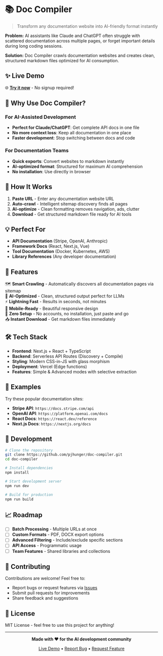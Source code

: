 # 📚 Doc Compiler

> Transform any documentation website into AI-friendly format instantly

**Problem:** AI assistants like Claude and ChatGPT often struggle with scattered documentation across multiple pages, or forget important details during long coding sessions.

**Solution:** Doc Compiler crawls documentation websites and creates clean, structured markdown files optimized for AI consumption.

## ✨ Live Demo

🌐 **[Try it now](https://doc-compiler.vercel.app)** - No signup required!

## 🎯 Why Use Doc Compiler?

### For AI-Assisted Development
- **Perfect for Claude/ChatGPT**: Get complete API docs in one file
- **No more context loss**: Keep all documentation in one place
- **Faster development**: Stop switching between docs and code

### For Documentation Teams
- **Quick exports**: Convert websites to markdown instantly
- **AI-optimized format**: Structured for maximum AI comprehension
- **No installation**: Use directly in browser

## 🚀 How It Works

1. **Paste URL** - Enter any documentation website URL
2. **Auto-crawl** - Intelligent sitemap discovery finds all pages
3. **AI-optimize** - Clean formatting removes navigation, ads, clutter
4. **Download** - Get structured markdown file ready for AI tools

## 💡 Perfect For

- **API Documentation** (Stripe, OpenAI, Anthropic)
- **Framework Docs** (React, Next.js, Vue)
- **Tool Documentation** (Docker, Kubernetes, AWS)
- **Library References** (Any developer documentation)

## 🎨 Features

🗺️ **Smart Crawling** - Automatically discovers all documentation pages via sitemap  
🤖 **AI-Optimized** - Clean, structured output perfect for LLMs  
⚡ **Lightning Fast** - Results in seconds, not minutes  
📱 **Mobile-Ready** - Beautiful responsive design  
🎯 **Zero Setup** - No accounts, no installation, just paste and go  
📥 **Instant Download** - Get markdown files immediately  

## 🛠️ Tech Stack

- **Frontend**: Next.js + React + TypeScript
- **Backend**: Serverless API Routes (Discovery + Compile)
- **Styling**: Modern CSS-in-JS with glass morphism
- **Deployment**: Vercel (Edge functions)
- **Features**: Simple & Advanced modes with selective extraction

## 🎪 Examples

Try these popular documentation sites:

- **Stripe API**: `https://docs.stripe.com/api`
- **OpenAI API**: `https://platform.openai.com/docs`
- **React Docs**: `https://react.dev/reference`
- **Next.js Docs**: `https://nextjs.org/docs`

## 🚀 Development

```bash
# Clone the repository
git clone https://github.com/pjhunger/doc-compiler.git
cd doc-compiler

# Install dependencies
npm install

# Start development server
npm run dev

# Build for production
npm run build
```

## 📈 Roadmap

- [ ] **Batch Processing** - Multiple URLs at once
- [ ] **Custom Formats** - PDF, DOCX export options
- [ ] **Advanced Filtering** - Include/exclude specific sections
- [ ] **API Access** - Programmatic usage
- [ ] **Team Features** - Shared libraries and collections

## 🤝 Contributing

Contributions are welcome! Feel free to:

- Report bugs or request features via [Issues](https://github.com/pjhunger/doc-compiler/issues)
- Submit pull requests for improvements
- Share feedback and suggestions

## 📄 License

MIT License - feel free to use this project for anything!

---

<div align="center">

**Made with ❤️ for the AI development community**

[Live Demo](https://doc-compiler.vercel.app) • [Report Bug](https://github.com/pjhunger/doc-compiler/issues) • [Request Feature](https://github.com/pjhunger/doc-compiler/issues)

</div>
